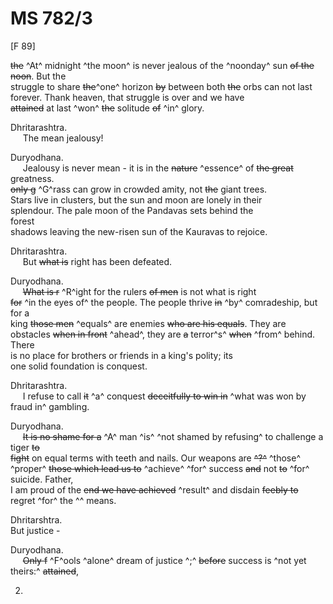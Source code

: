# MS 782/3

[F 89]

~~the~~ ^At^ midnight ^the moon^ is never jealous of the ^noonday^ sun ~~of the noon~~. But the \
struggle to share ~~the~~^one^ horizon ~~by~~ between both ~~the~~ orbs can not last \
forever. Thank heaven, that struggle is over and we have \
~~attained~~ at last ^won^ ~~the~~ solitude ~~of~~ ^in^ glory.

Dhritarashtra. \
&nbsp;&nbsp;&nbsp;&nbsp;&nbsp;The mean jealousy! 

Duryodhana. \
&nbsp;&nbsp;&nbsp;&nbsp;&nbsp;Jealousy is never mean - it is in the ~~nature~~ ^essence^ of ~~the great~~ greatness. \
~~only g~~ ^G^rass can grow in crowded amity, not ~~the~~ giant trees. \
Stars live in clusters, but the sun and moon are lonely in their \
splendour. The pale moon of the Pandavas sets behind the \
forest \
shadows leaving the new-risen sun of the Kauravas to rejoice. 

Dhritarashtra. \
&nbsp;&nbsp;&nbsp;&nbsp;&nbsp;But ~~what is~~ right has been defeated. 

Duryodhana. \
&nbsp;&nbsp;&nbsp;&nbsp;&nbsp;~~What is r~~ ^R^ight for the rulers ~~of men~~ is not what is right \
~~for~~ ^in the eyes of^ the people. The people thrive ~~in~~ ^by^ comradeship, but for a \
king ~~those men~~ ^equals^ are enemies ~~who are his equals~~. They are \
obstacles ~~when in front~~ ^ahead^, they are ~~a~~ terror^s^ ~~when~~ ^from^ behind. There \
is no place for brothers or friends in a king's polity; its \
one solid foundation is conquest. 

Dhritarashtra. \
&nbsp;&nbsp;&nbsp;&nbsp;&nbsp;I refuse to call ~~it~~ ^a^ conquest ~~deceitfully to win in~~ ^what was won by fraud in^ gambling.

Duryodhana. \
&nbsp;&nbsp;&nbsp;&nbsp;&nbsp;~~It is no shame for a~~ ^A^ man ^is^ ^not shamed by refusing^ to challenge a tiger ~~to~~ \
~~fight~~ on equal terms with teeth and nails. Our weapons are ~~^?^~~ ^those^ \
^proper^ ~~those which lead us to~~ ^achieve^ ^for^ success ~~and~~ not ~~to~~ ^for^ suicide. Father, \
I am proud of the ~~end we have achieved~~ ^result^ and disdain ~~feebly to~~ \
regret ^for^ the ^^ means. 

Dhritarshtra. \
But justice - 

Duryodhana. \
&nbsp;&nbsp;&nbsp;&nbsp;&nbsp;~~Only f~~ ^F^ools ^alone^ dream of justice ^;^ ~~before~~ success is ^not yet theirs:^ ~~attained~~, 

2.
